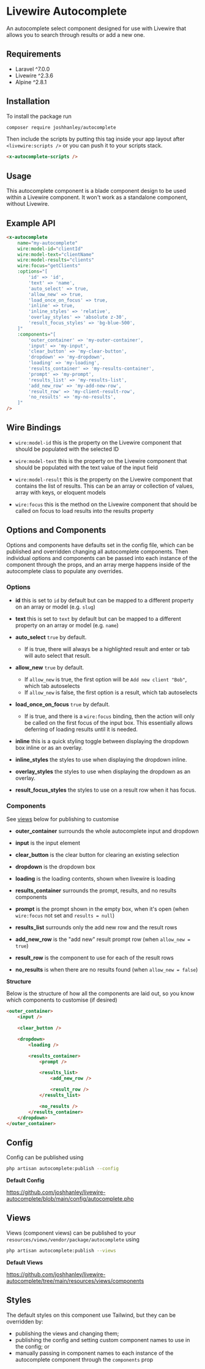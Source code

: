 # Livewire Autocomplete

An autocomplete select component designed for use with Livewire that allows you to search through results or add a new one.

## Requirements

- Laravel ^7.0.0
- Livewire ^2.3.6
- Alpine ^2.8.1

## Installation

To install the package run

```bash
composer require joshhanley/autocomplete
```

Then include the scripts by putting this tag inside your app layout after `<livewire:scripts />` or you can push it to your scripts stack.

```html
<x-autocomplete-scripts />
```

## Usage

This autocomplete component is a blade component design to be used within a Livewire component. It won't work as a standalone component, without Livewire.

## Example API

```html
<x-autocomplete
    name="my-autocomplete"
    wire:model-id="clientId"
    wire:model-text="clientName"
    wire:model-results="clients"
    wire:focus="getClients"
    :options="[
        'id' => 'id',
        'text' => 'name',
        'auto_select' => true,
        'allow_new' => true,
        'load_once_on_focus' => true,
        'inline' => true,
        'inline_styles' => 'relative',
        'overlay_styles' => 'absolute z-30',
        'result_focus_styles' => 'bg-blue-500',
    ]"
    :components="[
        'outer_container' => 'my-outer-container',
        'input' => 'my-input',
        'clear_button' => 'my-clear-button',
        'dropdown' => 'my-dropdown',
        'loading' => 'my-loading',
        'results_container' => 'my-results-container',
        'prompt' => 'my-prompt',
        'results_list' => 'my-results-list',
        'add_new_row' => 'my-add-new-row',
        'result_row' => 'my-client-result-row',
        'no_results' => 'my-no-results',
    ]"
/>
```

## Wire Bindings

- `wire:model-id` this is the property on the Livewire component that should be populated with the selected ID

- `wire:model-text` this is the property on the Livewire component that should be populated with the text value of the input field

- `wire:model-result` this is the property on the Livewire component that contains the list of results.
This can be an array or collection of values, array with keys, or eloquent models

- `wire:focus` this is the method on the Livewire component that should be called on focus to load results into the results property

## Options and Components

Options and components have defaults set in the config file, which can be published and overridden changing all autocomplete components.
Then individual options and components can be passed into each instance of the component through the props, and an array merge happens inside of the autocomplete class to populate any overrides.

### Options

- **id** this is set to `id` by default but can be mapped to a different property on an array or model (e.g. `slug`)

- **text** this is set to `text` by default but can be mapped to a different property on an array or model (e.g. `name`)

- **auto_select** `true` by default.
    - If is true, there will always be a highlighted result and enter or tab will auto select that result.

- **allow_new** `true` by default.
    - If `allow_new` is true, the first option will be `Add new client "Bob"`, which tab autoselects
    - If `allow_new` is false, the first option is a result, which tab autoselects

- **load_once_on_focus** `true` by default.
    - If is true, and there is a `wire:focus` binding, then the action will only be called on the first focus of the input box. This essentially allows deferring of loading results until it is needed.

- **inline** this is a quick styling toggle between displaying the dropdown box inline or as an overlay.

- **inline_styles** the styles to use when displaying the dropdown inline.

- **overlay_styles** the styles to use when displaying the dropdown as an overlay.

- **result_focus_styles** the styles to use on a result row when it has focus.


### Components

See [views](#views) below for publishing to customise

- **outer_container** surrounds the whole autocomplete input and dropdown

- **input** is the input element

- **clear_button** is the clear button for clearing an existing selection

- **dropdown** is the dropdown box

- **loading** is the loading contents, shown when livewire is loading

- **results_container** surrounds the prompt, results, and no results components

- **prompt** is the prompt shown in the empty box, when it's open (when `wire:focus` not set and `results = null`)

- **results_list** surrounds only the add new row and the result rows

- **add_new_row** is the "add new" result prompt row (when `allow_new = true`)

- **result_row** is the component to use for each of the result rows

- **no_results** is when there are no results found (when `allow_new = false`)


**Structure**

Below is the structure of how all the components are laid out, so you know which components to customise (if desired)

```html
<outer_container>
    <input />

    <clear_button />

    <dropdown>
        <loading />

        <results_container>
            <prompt />

            <results_list>
                <add_new_row />

                <result_row />
            </results_list>

            <no_results />
        </results_container>
    </dropdown>
</outer_container>
```

## Config

Config can be published using
```bash
php artisan autocomplete:publish --config
```

**Default Config**

https://github.com/joshhanley/livewire-autocomplete/blob/main/config/autocomplete.php

## Views

Views (component views) can be published to your `resources/views/vendor/package/autocomplete` using
```bash
php artisan autocomplete:publish --views
```

**Default Views**

https://github.com/joshhanley/livewire-autocomplete/tree/main/resources/views/components

## Styles

The default styles on this component use Tailwind, but they can be overridden by:
- publishing the views and changing them;
- publishing the config and setting custom component names to use in the config; or
- manually passing in component names to each instance of the autocomplete component through the `components` prop
